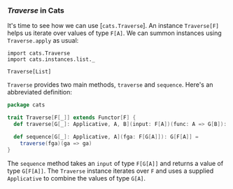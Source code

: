 ### *Traverse* in Cats

It's time to see how we can use [`cats.Traverse`].
An instance `Traverse[F]` helps us iterate over values of type `F[A]`.
We can summon instances using `Traverse.apply` as usual:

```tut:book
import cats.Traverse
import cats.instances.list._

Traverse[List]
```

`Traverse` provides two main methods, `traverse` and `sequence`.
Here's an abbreviated definition:

```scala
package cats

trait Traverse[F[_]] extends Functor[F] {
  def traverse[G[_]: Applicative, A, B](input: F[A])(func: A => G[B]): G[F[B]]

  def sequence[G[_]: Applicative, A](fga: F[G[A]]): G[F[A]] =
    traverse(fga)(ga => ga)
}
```

The `sequence` method takes an `input` of type `F[G[A]]`
and returns a value of type `G[F[A]]`.
The `Traverse` instance iterates over `F` and uses a supplied
`Applicative` to combine the values of type `G[A]`.
